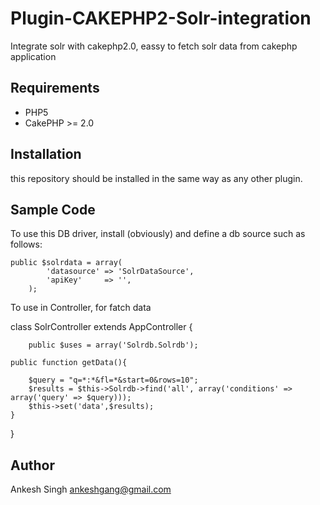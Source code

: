 Plugin-CAKEPHP2-Solr-integration
================================

Integrate solr with cakephp2.0, eassy to fetch solr data from cakephp application

## Requirements

- PHP5
- CakePHP >= 2.0

## Installation

this repository should be installed in the same way as any other plugin.


	
## Sample Code

To use this DB driver, install (obviously) and define a db source such as follows:

	public $solrdata = array(
            'datasource' => 'SolrDataSource',
            'apiKey'     => '',
        );

To use in Controller, for fatch data

   class SolrController extends AppController {

    	public $uses = array('Solrdb.Solrdb');
	
	public function getData(){
	
		$query = "q=*:*&fl=*&start=0&rows=10";
		$results = $this->Solrdb->find('all', array('conditions' => array('query' => $query)));
		$this->set('data',$results);
	}
 }

## Author

Ankesh Singh <ankeshgang@gmail.com>

